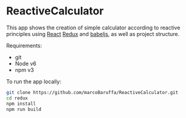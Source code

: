 # ReactiveCalculator
This app shows the creation of simple calculator according to reactive principles
using [React] [Redux] and [babeljs], as well as project structure.

Requirements:
- git
- Node v6
- npm v3

To run the app locally:

```bash
git clone https://github.com/marcoBaruffa/ReactiveCalculator.git
cd redux
npm install
npm run build
```

[React]: http://facebook.github.io/react/
[Redux]: https://redux.js.org/
[babeljs]: https://babeljs.io/
